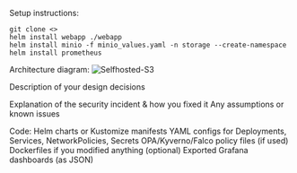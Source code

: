 Setup instructions:
```
git clone <>
helm install webapp ./webapp
helm install minio -f minio_values.yaml -n storage --create-namespace
helm install prometheus
```
Architecture diagram:
![Selfhosted-S3](https://github.com/user-attachments/assets/974fdc70-eb9d-4cab-af55-dbb809baaa38)


Description of your design decisions

Explanation of the security incident & how you fixed it
Any assumptions or known issues


Code:
Helm charts or Kustomize manifests
YAML configs for Deployments, Services, NetworkPolicies, Secrets
OPA/Kyverno/Falco policy files (if used)
Dockerfiles if you modified anything (optional)
Exported Grafana dashboards (as JSON)
